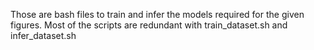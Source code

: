 Those are bash files to train and infer the models required for the given figures. Most of the scripts are redundant with train_dataset.sh and infer_dataset.sh